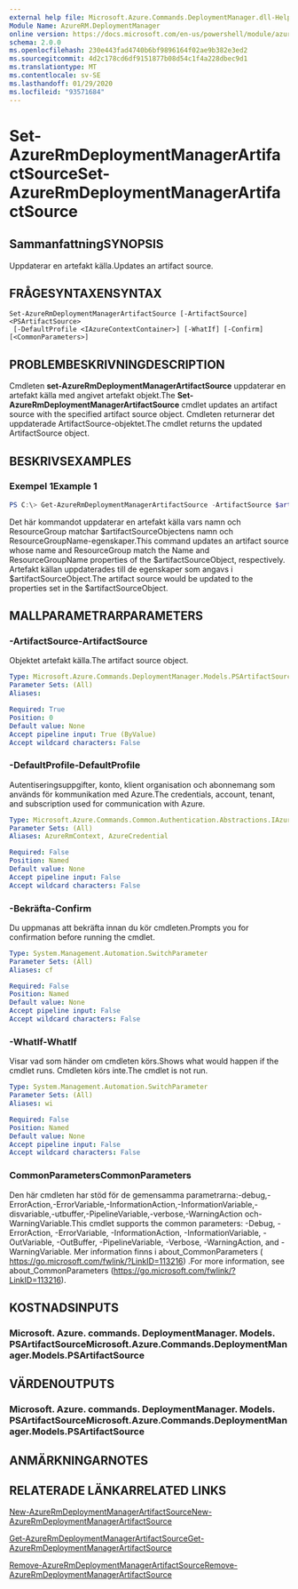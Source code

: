```yaml
---
external help file: Microsoft.Azure.Commands.DeploymentManager.dll-Help.xml
Module Name: AzureRM.DeploymentManager
online version: https://docs.microsoft.com/en-us/powershell/module/azurerm.deploymentmanager/set-azurermdeploymentmanagerartifactsource
schema: 2.0.0
ms.openlocfilehash: 230e443fad4740b6bf9896164f02ae9b382e3ed2
ms.sourcegitcommit: 4d2c178cd6df9151877b08d54c1f4a228dbec9d1
ms.translationtype: MT
ms.contentlocale: sv-SE
ms.lasthandoff: 01/29/2020
ms.locfileid: "93571684"
---
```

# <span data-ttu-id="6a9f2-101">Set-AzureRmDeploymentManagerArtifactSource</span><span class="sxs-lookup"><span data-stu-id="6a9f2-101">Set-AzureRmDeploymentManagerArtifactSource</span></span>

## <span data-ttu-id="6a9f2-102">Sammanfattning</span><span class="sxs-lookup"><span data-stu-id="6a9f2-102">SYNOPSIS</span></span>
<span data-ttu-id="6a9f2-103">Uppdaterar en artefakt källa.</span><span class="sxs-lookup"><span data-stu-id="6a9f2-103">Updates an artifact source.</span></span>

## <span data-ttu-id="6a9f2-104">FRÅGESYNTAXEN</span><span class="sxs-lookup"><span data-stu-id="6a9f2-104">SYNTAX</span></span>

```
Set-AzureRmDeploymentManagerArtifactSource [-ArtifactSource] <PSArtifactSource>
 [-DefaultProfile <IAzureContextContainer>] [-WhatIf] [-Confirm] [<CommonParameters>]
```

## <span data-ttu-id="6a9f2-105">PROBLEMBESKRIVNING</span><span class="sxs-lookup"><span data-stu-id="6a9f2-105">DESCRIPTION</span></span>
<span data-ttu-id="6a9f2-106">Cmdleten **set-AzureRmDeploymentManagerArtifactSource** uppdaterar en artefakt källa med angivet artefakt objekt.</span><span class="sxs-lookup"><span data-stu-id="6a9f2-106">The **Set-AzureRmDeploymentManagerArtifactSource** cmdlet updates an artifact source with the specified artifact source object.</span></span>
<span data-ttu-id="6a9f2-107">Cmdleten returnerar det uppdaterade ArtifactSource-objektet.</span><span class="sxs-lookup"><span data-stu-id="6a9f2-107">The cmdlet returns the updated ArtifactSource object.</span></span>

## <span data-ttu-id="6a9f2-108">BESKRIVS</span><span class="sxs-lookup"><span data-stu-id="6a9f2-108">EXAMPLES</span></span>

### <span data-ttu-id="6a9f2-109">Exempel 1</span><span class="sxs-lookup"><span data-stu-id="6a9f2-109">Example 1</span></span>
```powershell
PS C:\> Get-AzureRmDeploymentManagerArtifactSource -ArtifactSource $artifactSourceObject
```

<span data-ttu-id="6a9f2-110">Det här kommandot uppdaterar en artefakt källa vars namn och ResourceGroup matchar $artifactSourceObjectens namn och ResourceGroupName-egenskaper.</span><span class="sxs-lookup"><span data-stu-id="6a9f2-110">This command updates an artifact source whose name and ResourceGroup match the Name and ResourceGroupName properties of the $artifactSourceObject, respectively.</span></span>
<span data-ttu-id="6a9f2-111">Artefakt källan uppdaterades till de egenskaper som angavs i $artifactSourceObject.</span><span class="sxs-lookup"><span data-stu-id="6a9f2-111">The artifact source would be updated to the properties set in the $artifactSourceObject.</span></span>

## <span data-ttu-id="6a9f2-112">MALLPARAMETRAR</span><span class="sxs-lookup"><span data-stu-id="6a9f2-112">PARAMETERS</span></span>

### <span data-ttu-id="6a9f2-113">-ArtifactSource</span><span class="sxs-lookup"><span data-stu-id="6a9f2-113">-ArtifactSource</span></span>
<span data-ttu-id="6a9f2-114">Objektet artefakt källa.</span><span class="sxs-lookup"><span data-stu-id="6a9f2-114">The artifact source object.</span></span>

```yaml
Type: Microsoft.Azure.Commands.DeploymentManager.Models.PSArtifactSource
Parameter Sets: (All)
Aliases:

Required: True
Position: 0
Default value: None
Accept pipeline input: True (ByValue)
Accept wildcard characters: False
```

### <span data-ttu-id="6a9f2-115">-DefaultProfile</span><span class="sxs-lookup"><span data-stu-id="6a9f2-115">-DefaultProfile</span></span>
<span data-ttu-id="6a9f2-116">Autentiseringsuppgifter, konto, klient organisation och abonnemang som används för kommunikation med Azure.</span><span class="sxs-lookup"><span data-stu-id="6a9f2-116">The credentials, account, tenant, and subscription used for communication with Azure.</span></span>

```yaml
Type: Microsoft.Azure.Commands.Common.Authentication.Abstractions.IAzureContextContainer
Parameter Sets: (All)
Aliases: AzureRmContext, AzureCredential

Required: False
Position: Named
Default value: None
Accept pipeline input: False
Accept wildcard characters: False
```

### <span data-ttu-id="6a9f2-117">-Bekräfta</span><span class="sxs-lookup"><span data-stu-id="6a9f2-117">-Confirm</span></span>
<span data-ttu-id="6a9f2-118">Du uppmanas att bekräfta innan du kör cmdleten.</span><span class="sxs-lookup"><span data-stu-id="6a9f2-118">Prompts you for confirmation before running the cmdlet.</span></span>

```yaml
Type: System.Management.Automation.SwitchParameter
Parameter Sets: (All)
Aliases: cf

Required: False
Position: Named
Default value: None
Accept pipeline input: False
Accept wildcard characters: False
```

### <span data-ttu-id="6a9f2-119">-WhatIf</span><span class="sxs-lookup"><span data-stu-id="6a9f2-119">-WhatIf</span></span>
<span data-ttu-id="6a9f2-120">Visar vad som händer om cmdleten körs.</span><span class="sxs-lookup"><span data-stu-id="6a9f2-120">Shows what would happen if the cmdlet runs.</span></span> <span data-ttu-id="6a9f2-121">Cmdleten körs inte.</span><span class="sxs-lookup"><span data-stu-id="6a9f2-121">The cmdlet is not run.</span></span>

```yaml
Type: System.Management.Automation.SwitchParameter
Parameter Sets: (All)
Aliases: wi

Required: False
Position: Named
Default value: None
Accept pipeline input: False
Accept wildcard characters: False
```

### <span data-ttu-id="6a9f2-122">CommonParameters</span><span class="sxs-lookup"><span data-stu-id="6a9f2-122">CommonParameters</span></span>
<span data-ttu-id="6a9f2-123">Den här cmdleten har stöd för de gemensamma parametrarna:-debug,-ErrorAction,-ErrorVariable,-InformationAction,-InformationVariable,-disvariable,-utbuffer,-PipelineVariable,-verbose,-WarningAction och-WarningVariable.</span><span class="sxs-lookup"><span data-stu-id="6a9f2-123">This cmdlet supports the common parameters: -Debug, -ErrorAction, -ErrorVariable, -InformationAction, -InformationVariable, -OutVariable, -OutBuffer, -PipelineVariable, -Verbose, -WarningAction, and -WarningVariable.</span></span> <span data-ttu-id="6a9f2-124">Mer information finns i about_CommonParameters ( https://go.microsoft.com/fwlink/?LinkID=113216) .</span><span class="sxs-lookup"><span data-stu-id="6a9f2-124">For more information, see about_CommonParameters (https://go.microsoft.com/fwlink/?LinkID=113216).</span></span>

## <span data-ttu-id="6a9f2-125">KOSTNADS</span><span class="sxs-lookup"><span data-stu-id="6a9f2-125">INPUTS</span></span>

### <span data-ttu-id="6a9f2-126">Microsoft. Azure. commands. DeploymentManager. Models. PSArtifactSource</span><span class="sxs-lookup"><span data-stu-id="6a9f2-126">Microsoft.Azure.Commands.DeploymentManager.Models.PSArtifactSource</span></span>

## <span data-ttu-id="6a9f2-127">VÄRDEN</span><span class="sxs-lookup"><span data-stu-id="6a9f2-127">OUTPUTS</span></span>

### <span data-ttu-id="6a9f2-128">Microsoft. Azure. commands. DeploymentManager. Models. PSArtifactSource</span><span class="sxs-lookup"><span data-stu-id="6a9f2-128">Microsoft.Azure.Commands.DeploymentManager.Models.PSArtifactSource</span></span>

## <span data-ttu-id="6a9f2-129">ANMÄRKNINGAR</span><span class="sxs-lookup"><span data-stu-id="6a9f2-129">NOTES</span></span>

## <span data-ttu-id="6a9f2-130">RELATERADE LÄNKAR</span><span class="sxs-lookup"><span data-stu-id="6a9f2-130">RELATED LINKS</span></span>

[<span data-ttu-id="6a9f2-131">New-AzureRmDeploymentManagerArtifactSource</span><span class="sxs-lookup"><span data-stu-id="6a9f2-131">New-AzureRmDeploymentManagerArtifactSource</span></span>](./New-AzureRmDeploymentManagerArtifactSource.md)

[<span data-ttu-id="6a9f2-132">Get-AzureRmDeploymentManagerArtifactSource</span><span class="sxs-lookup"><span data-stu-id="6a9f2-132">Get-AzureRmDeploymentManagerArtifactSource</span></span>](./Get-AzureRmDeploymentManagerArtifactSource.md)

[<span data-ttu-id="6a9f2-133">Remove-AzureRmDeploymentManagerArtifactSource</span><span class="sxs-lookup"><span data-stu-id="6a9f2-133">Remove-AzureRmDeploymentManagerArtifactSource</span></span>](./Remove-AzureRmDeploymentManagerArtifactSource.md)